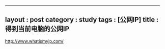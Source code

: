
---
layout : post
category : study
tags : [公网IP]
title : 得到当前电脑的公网IP
---

<http://www.whatismyip.com/>
